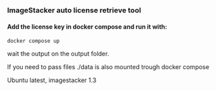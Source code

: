 ### ImageStacker auto license retrieve tool

#### Add the license key in docker compose and run it with:
`docker compose up`

wait the output on the output folder.

If you need to pass files ./data is also mounted trough docker compose


Ubuntu latest, imagestacker 1.3